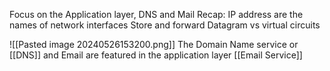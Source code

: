 Focus on the Application layer, DNS and Mail
Recap:
IP address are the names of network interfaces
Store and forward
Datagram vs virtual circuits

![[Pasted image 20240526153200.png]]
The Domain Name service or [[DNS]] and Email are featured in the application layer
[[Email Service]]
